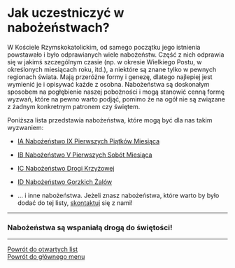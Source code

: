 # Jak uczestniczyć w nabożeństwach?
W Kościele Rzymskokatolickim, od samego początku jego istnienia powstawało i było odprawianych wiele nabożeństw. Część z nich odprawia się w jakimś szczególnym czasie (np. w okresie Wielkiego Postu, w określonych miesiącach roku, itd.), a niektóre są znane tylko w pewnych regionach świata. Mają przeróżne formy i genezę, dlatego najlepiej jest wymienić je i opisywać każde z osobna. Nabożeństwa są doskonałym sposobem na pogłębienie naszej pobożności i mogą stanowić cenną formę wyzwań, które na pewno warto podjąć, pomimo że na ogół nie są związane z żadnym konkretnym patronem czy świętem.

Poniższa lista przedstawia nabożeństwa, które mogą być dla nas takim wyzwaniem:
- [<span class="status status-list"><span class="status status-list">IA</span> Nabożeństwo IX Pierwszych Piątków Miesiąca</span>](nabozenstwo_ix_pierwszych_piatkow_miesiaca.md)

- [<span class="status status-list"><span class="status status-list">IB</span> Nabożeństwo V Pierwszych Sobót Miesiąca</span>](nabozenstwo_v_pierwszych_sobot_miesiaca.md)

- [<span class="status status-list"><span class="status status-list">IC</span> Nabożeństwo Drogi Krzyżowej</span>](nabozenstwo_drogi_krzyzowej.md)

- [<span class="status status-list"><span class="status status-list">ID</span> Nabożeństwo Gorzkich Żalów</span>](nabozenstwo_gorzkich_zalow.md)

- ... i inne nabożeństwa. Jeżeli znasz nabożeństwa, które warto by było dodać do tej listy, [skontaktuj](o_nas.md) się z nami!
---
### <div class="colored centered">Nabożeństwa są wspaniałą drogą do świętości!</div>

---
[Powrót do otwartych list](jak_zaczac_czyli_o_otwartych_listach.md)  
[Powrót do głównego menu](index.md)
